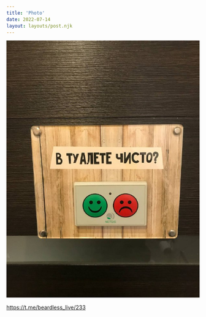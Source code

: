 ```yaml
---
title: 'Photo'
date: 2022-07-14
layout: layouts/post.njk
---
```


![](/img/AgACAgIAAx0CVDWW-AAD6WLQJwvi3mWrWzDvJgEhNvx1JFSRAAL9uzEbAAEHgEpAKtZw7VOoUQEAAwIAA3MAAykE.jpg
)


https://t.me/beardless_live/233